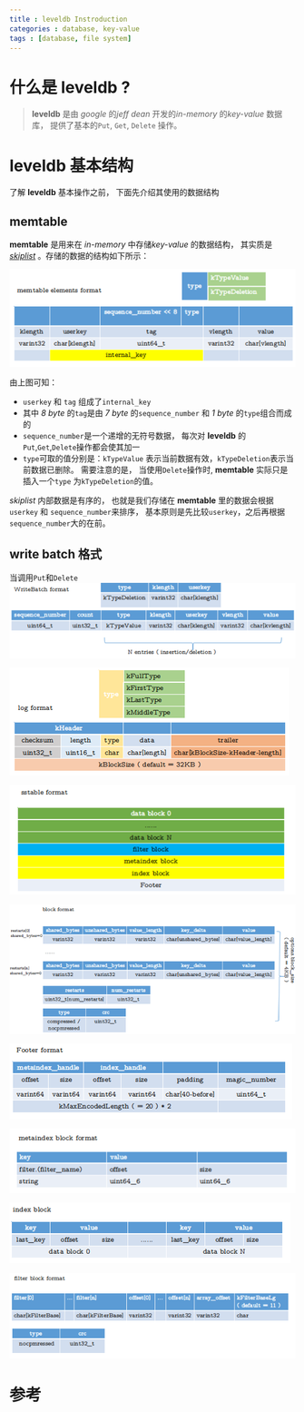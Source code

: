 ```yaml
---
title : leveldb Instroduction
categories : database, key-value
tags : [database, file system]
---
```


# 什么是 __leveldb__ ?

> __leveldb__ 是由 *google* 的*jeff dean* 开发的*in-memory* 的*key-value* 数据库， 提供了基本的`Put`, `Get`, `Delete` 操作。

# __leveldb__ 基本结构

了解 __leveldb__ 基本操作之前， 下面先介绍其使用的数据结构

## __memtable__

__memtable__ 是用来在 *in-memory* 中存储*key-value* 的数据结构， 其实质是 *[skiplist](http://zhifeiding.github.io/programming/2016/11/18/Skip-List-Introduction/)* 。存储的数据的结构如下所示：

![memtable](/assets/images/leveldb/memtable.png)

由上图可知：

* `userkey` 和 `tag` 组成了`internal_key`
* 其中 *8 byte* 的`tag`是由 *7 byte* 的`sequence_number` 和 *1 byte* 的`type`组合而成的
* `sequence_number`是一个递增的无符号数据， 每次对 __leveldb__ 的`Put`,`Get`,`Delete`操作都会使其加一
* `type`可取的值分别是：`kTypeValue` 表示当前数据有效，`kTypeDeletion`表示当前数据已删除。 需要注意的是， 当使用`Delete`操作时, __memtable__ 实际只是插入一个`type` 为`kTypeDeletion`的值。 

*skiplist* 内部数据是有序的， 也就是我们存储在 __memtable__ 里的数据会根据`userkey` 和 `sequence_number`来排序， 基本原则是先比较`userkey`，之后再根据`sequence_number`大的在前。

## __write batch__ 格式

当调用`Put`和`Delete`
![write_batch](/assets/images/leveldb/write_batch.png)

![log](/assets/images/leveldb/log.png)

![sstable](/assets/images/leveldb/sstable.png)

![block](/assets/images/leveldb/block.png)

![footer](/assets/images/leveldb/footer.png)

![metaindex_block](/assets/images/leveldb/metaindex_block.png)

![index_block](/assets/images/leveldb/index_block.png)

![filter_block](/assets/images/leveldb/filter_block.png)

# 参考
